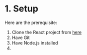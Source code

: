 # 1. Setup
Here are the prerequisite:
1. Clone the React project from [here](https://github.com/exemplar-codes/React-Testing-Library-Net-Ninja)
2. Have Git
3. Have Node.js installed
4. 